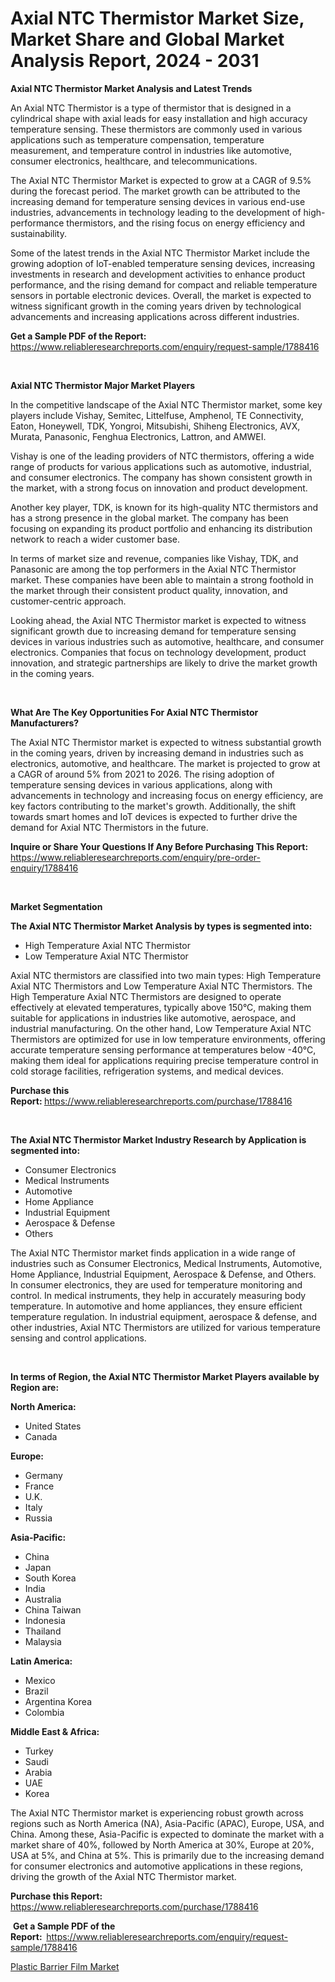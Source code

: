 <p><h1>Axial NTC Thermistor Market Size, Market Share and Global Market Analysis Report, 2024 - 2031</h1></p><p><strong>Axial NTC Thermistor Market Analysis and Latest Trends</strong></p>
<p><p>An Axial NTC Thermistor is a type of thermistor that is designed in a cylindrical shape with axial leads for easy installation and high accuracy temperature sensing. These thermistors are commonly used in various applications such as temperature compensation, temperature measurement, and temperature control in industries like automotive, consumer electronics, healthcare, and telecommunications.</p><p>The Axial NTC Thermistor Market is expected to grow at a CAGR of 9.5% during the forecast period. The market growth can be attributed to the increasing demand for temperature sensing devices in various end-use industries, advancements in technology leading to the development of high-performance thermistors, and the rising focus on energy efficiency and sustainability.</p><p>Some of the latest trends in the Axial NTC Thermistor Market include the growing adoption of IoT-enabled temperature sensing devices, increasing investments in research and development activities to enhance product performance, and the rising demand for compact and reliable temperature sensors in portable electronic devices. Overall, the market is expected to witness significant growth in the coming years driven by technological advancements and increasing applications across different industries.</p></p>
<p><strong>Get a Sample PDF of the Report:&nbsp;</strong> <a href="https://www.reliableresearchreports.com/enquiry/request-sample/1788416">https://www.reliableresearchreports.com/enquiry/request-sample/1788416</a></p>
<p>&nbsp;</p>
<p><strong>Axial NTC Thermistor Major Market Players</strong></p>
<p><p>In the competitive landscape of the Axial NTC Thermistor market, some key players include Vishay, Semitec, Littelfuse, Amphenol, TE Connectivity, Eaton, Honeywell, TDK, Yongroi, Mitsubishi, Shiheng Electronics, AVX, Murata, Panasonic, Fenghua Electronics, Lattron, and AMWEI.</p><p>Vishay is one of the leading providers of NTC thermistors, offering a wide range of products for various applications such as automotive, industrial, and consumer electronics. The company has shown consistent growth in the market, with a strong focus on innovation and product development.</p><p>Another key player, TDK, is known for its high-quality NTC thermistors and has a strong presence in the global market. The company has been focusing on expanding its product portfolio and enhancing its distribution network to reach a wider customer base.</p><p>In terms of market size and revenue, companies like Vishay, TDK, and Panasonic are among the top performers in the Axial NTC Thermistor market. These companies have been able to maintain a strong foothold in the market through their consistent product quality, innovation, and customer-centric approach.</p><p>Looking ahead, the Axial NTC Thermistor market is expected to witness significant growth due to increasing demand for temperature sensing devices in various industries such as automotive, healthcare, and consumer electronics. Companies that focus on technology development, product innovation, and strategic partnerships are likely to drive the market growth in the coming years.</p></p>
<p>&nbsp;</p>
<p><strong>What Are The Key Opportunities For Axial NTC Thermistor Manufacturers?</strong></p>
<p><p>The Axial NTC Thermistor market is expected to witness substantial growth in the coming years, driven by increasing demand in industries such as electronics, automotive, and healthcare. The market is projected to grow at a CAGR of around 5% from 2021 to 2026. The rising adoption of temperature sensing devices in various applications, along with advancements in technology and increasing focus on energy efficiency, are key factors contributing to the market's growth. Additionally, the shift towards smart homes and IoT devices is expected to further drive the demand for Axial NTC Thermistors in the future.</p></p>
<p><strong>Inquire or Share Your Questions If Any Before Purchasing This Report:</strong> <a href="https://www.reliableresearchreports.com/enquiry/pre-order-enquiry/1788416">https://www.reliableresearchreports.com/enquiry/pre-order-enquiry/1788416</a></p>
<p>&nbsp;</p>
<p><strong>Market Segmentation</strong></p>
<p><strong>The Axial NTC Thermistor Market Analysis by types is segmented into:</strong></p>
<p><ul><li>High Temperature Axial NTC Thermistor</li><li>Low Temperature Axial NTC Thermistor</li></ul></p>
<p><p>Axial NTC thermistors are classified into two main types: High Temperature Axial NTC Thermistors and Low Temperature Axial NTC Thermistors. The High Temperature Axial NTC Thermistors are designed to operate effectively at elevated temperatures, typically above 150°C, making them suitable for applications in industries like automotive, aerospace, and industrial manufacturing. On the other hand, Low Temperature Axial NTC Thermistors are optimized for use in low temperature environments, offering accurate temperature sensing performance at temperatures below -40°C, making them ideal for applications requiring precise temperature control in cold storage facilities, refrigeration systems, and medical devices.</p></p>
<p><strong>Purchase this Report:&nbsp;</strong><a href="https://www.reliableresearchreports.com/purchase/1788416">https://www.reliableresearchreports.com/purchase/1788416</a></p>
<p>&nbsp;</p>
<p><strong>The Axial NTC Thermistor Market Industry Research by Application is segmented into:</strong></p>
<p><ul><li>Consumer Electronics</li><li>Medical Instruments</li><li>Automotive</li><li>Home Appliance</li><li>Industrial Equipment</li><li>Aerospace & Defense</li><li>Others</li></ul></p>
<p><p>The Axial NTC Thermistor market finds application in a wide range of industries such as Consumer Electronics, Medical Instruments, Automotive, Home Appliance, Industrial Equipment, Aerospace & Defense, and Others. In consumer electronics, they are used for temperature monitoring and control. In medical instruments, they help in accurately measuring body temperature. In automotive and home appliances, they ensure efficient temperature regulation. In industrial equipment, aerospace & defense, and other industries, Axial NTC Thermistors are utilized for various temperature sensing and control applications.</p></p>
<p>&nbsp;</p>
<p><strong>In terms of Region, the Axial NTC Thermistor Market Players available by Region are:</strong></p>
<p>
    <p> <strong> North America: </strong>
        <ul>
            <li>United States</li>
            <li>Canada</li>
        </ul>
        </p> 
    <p> <strong> Europe: </strong>
        <ul>
            <li>Germany</li>
            <li>France</li>
            <li>U.K.</li>
            <li>Italy</li>
            <li>Russia</li>
        </ul>
        </p> 
    <p> <strong> Asia-Pacific: </strong>
        <ul>
            <li>China</li>
            <li>Japan</li>
            <li>South Korea</li>
            <li>India</li>
            <li>Australia</li>
            <li>China Taiwan</li>
            <li>Indonesia</li>
            <li>Thailand</li>
            <li>Malaysia</li>
        </ul>
        </p> 
    <p> <strong> Latin America: </strong>
        <ul>
            <li>Mexico</li>
            <li>Brazil</li>
            <li>Argentina Korea</li>
            <li>Colombia</li>
        </ul>
        </p> 
    <p> <strong> Middle East & Africa: </strong>
        <ul>
            <li>Turkey</li>
            <li>Saudi</li>
            <li>Arabia</li>
            <li>UAE</li>
            <li>Korea</li>
        </ul>
    </p>
    </p>
<p><p>The Axial NTC Thermistor market is experiencing robust growth across regions such as North America (NA), Asia-Pacific (APAC), Europe, USA, and China. Among these, Asia-Pacific is expected to dominate the market with a market share of 40%, followed by North America at 30%, Europe at 20%, USA at 5%, and China at 5%. This is primarily due to the increasing demand for consumer electronics and automotive applications in these regions, driving the growth of the Axial NTC Thermistor market.</p></p>
<p><strong>Purchase this Report: </strong><a href="https://www.reliableresearchreports.com/purchase/1788416">https://www.reliableresearchreports.com/purchase/1788416</a></p>
<p>&nbsp;<strong>Get a Sample PDF of the Report:&nbsp;&nbsp;</strong><a href="https://www.reliableresearchreports.com/enquiry/request-sample/1788416">https://www.reliableresearchreports.com/enquiry/request-sample/1788416</a></p>
<p><strong></strong></p>
<p><p><a href="https://silk-columnist-571.notion.site/Plastic-Barrier-Film-Market-Centers-on-Aspects-such-as-Market-Growth-Market-Share-Market-Opportuni-ddd27078aaf84852a0f0c3304c78e0b3">Plastic Barrier Film Market</a></p></p>